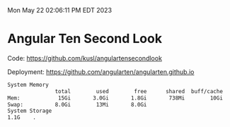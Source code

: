 Mon May 22 02:06:11 PM EDT 2023

# Angular Ten Second Look

Code: https://github.com/kusl/angulartensecondlook

Deployment: https://github.com/angularten/angularten.github.io

```bash
System Memory
               total        used        free      shared  buff/cache   available
Mem:            15Gi       3.0Gi       1.8Gi       738Mi        10Gi        11Gi
Swap:          8.0Gi        13Mi       8.0Gi
System Storage
1.1G	.
